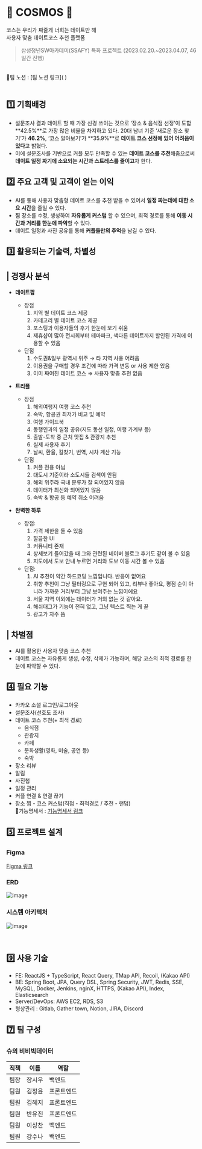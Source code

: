 # 🌸 COSMOS 🌸

코스는 우리가 짜줄게 너희는 데이트만 해<br>
사용자 맞춤 데이트코스 추천 플랫폼

> 삼성청년SW아카데미(SSAFY) 특화 프로젝트 (2023.02.20.~2023.04.07, 46일간 진행)

 <br>
🌸팀 노션 : [팀 노션 링크](  )
<br><br>

## 1️⃣ 기획배경

- 설문조사 결과 데이트 할 때 가장 신경 쓰이는 것으로 ‘장소 & 음식점 선정’이 도합 **42.5%**로 가장 많은 비율을 차지하고 있다. 20대 남녀 기준 ‘새로운 장소 찾기’가 **46.2%**, ‘코스 알아보기’가 **35.9%**로 **데이트 코스 선정에 있어 어려움이 있다**고 밝혔다.<br>
- 이에 설문조사를 기반으로 커플 모두 만족할 수 있는 **데이트 코스를 추천**해줌으로써 **데이트 일정 짜기에 소요되는 시간과 스트레스를 줄이고**자 한다.<br>

## 2️⃣ **주요 고객 및 고객이 얻는 이익**

- AI를 통해 사용자 맞춤형 데이트 코스를 추천 받을 수 있어서 **일정 짜는데에 대한 소요 시간**을 줄일 수 있다.<br>
- 찜 장소를 수정, 생성하여 **자유롭게 커스텀** 할 수 있으며, 최적 경로를 통해 **이동 시간과 거리를 한눈에 파악**할 수 있다.<br>
- 데이트 일정과 사진 공유를 통해 **커플들만의 추억**을 남길 수 있다.<br>

## 3️⃣ 활용되는 기술력, 차별성

## | 경쟁사 분석

- **데이트팝**

  - 장점
    1. 지역 별 데이트 코스 제공
    2. 카테고리 별 데이트 코스 제공
    3. 포스팅과 이용자들의 후기 한눈에 보기 쉬움
    4. 제휴샵이 많아 전시회부터 테마파크, 색다른 데이트까지 할인된 가격에 이용할 수 있음
  - 단점
    1. 수도권&일부 광역시 위주 → 타 지역 사용 어려움
    2. 이용권을 구매할 경우 조건에 따라 가격 변동 or 사용 제한 있음
    3. 이미 짜여진 데이트 코스 ⇒ 사용자 맞춤 추천 없음

- **트리플**
  - 장점
    1. 해외여행지 여행 코스 추천
    2. 숙박, 항공권 최저가 비교 및 예약
    3. 여행 가이드북
    4. 동행인과의 일정 공유(지도 동선 일정, 여행 가계부 등)
    5. 출발-도착 중 근처 맛집 & 관광지 추천
    6. 실제 사용자 후기
    7. 날씨, 환율, 길찾기, 번역, 시차 계산 기능
  - 단점
    1. 커플 전용 아님
    2. 대도시 기준이라 소도시들 검색이 안됨
    3. 해외 위주라 국내 분류가 잘 되어있지 않음
    4. 데이터가 최신화 되어있지 않음
    5. 숙박 & 항공 등 예약 취소 어려움
- **완벽한 하루**
  - 장점:
    1. 가격 제한을 둘 수 있음
    2. 깔끔한 UI
    3. 커뮤니티 존재
    4. 상세보기 들어갔을 때 그와 관련된 네이버 블로그 후기도 같이 볼 수 있음
    5. 지도에서 도보 안내 누르면 거리와 도보 이동 시간 볼 수 있음
  - 단점:
    1. AI 추천이 약간 하드코딩 느낌입니다. 반응이 없어요
    2. 취향 추천이 그냥 필터링으로 구현 되어 있고, 리뷰나 좋아요, 평점 순이 아니라 가까운 거리부터 그냥 보여주는 느낌이에요
    3. 서울 지역 이외에는 데이터가 거의 없는 것 같아요.
    4. 해쉬태그가 기능이 전혀 없고, 그냥 텍스트 찍는 게 끝
    5. 광고가 자주 뜸

## | 차별점

- AI를 활용한 사용자 맞춤 코스 추천
- 데이트 코스는 자유롭게 생성, 수정, 삭제가 가능하며, 해당 코스의 최적 경로를 한눈에 파악할 수 있다.
  <br>

## 4️⃣ **필요 기능**

- 카카오 소셜 로그인/로그아웃
- 설문조사(선호도 조사)
- 데이트 코스 추천(+ 최적 경로)
  - 음식점
  - 관광지
  - 카페
  - 문화생활(영화, 미술, 공연 등)
  - 숙박
- 장소 리뷰
- 알림
- 사진첩
- 일정 관리
- 커플 연결 & 연결 끊기
- 장소 찜 - 코스 커스텀(직접 - 최적경로 / 추천 - 랜덤)
  <br>
  🌸기능명세서 : [기능명세서 링크](https://sunakang.notion.site/55219461ce4f4aa3abd047c01c6d4cfc?v=93c3c103a46b49af822671d5b8ee7274)

## 5️⃣ 프로젝트 설계

### Figma

[Figma 링크](https://www.figma.com/file/fhHoMpS3dimLj9kwn0TAaM/cosmos?node-id=0%3A1&t=hlGp8iKnO0ls1Smm-0)

### ERD

![image]()

### 시스템 아키텍처

![image]()

<br>

## 9️⃣ **사용 기술**

- FE: ReactJS + TypeScript, React Query, TMap API, Recoil, (Kakao API)
- BE: Spring Boot, JPA, Query DSL, Spring Security, JWT, Redis, SSE, MySQL, Docker, Jenkins, nginX, HTTPS, (Kakao API), Index, Elasticsearch
- Server/DevOps: AWS EC2, RDS, S3
- 형상관리 : Gitlab, Gather town, Notion, JIRA, Discord

## 7️⃣ 팀 구성

### 슈의 비비빅데이터

| 직책 | 이름   | 역할       |
| ---- | ------ | ---------- |
| 팀장 | 장시우 | 백엔드     |
| 팀원 | 김정윤 | 프론트엔드 |
| 팀원 | 김혜지 | 프론트엔드 |
| 팀원 | 반유진 | 프론트엔드 |
| 팀원 | 이상찬 | 백엔드     |
| 팀원 | 강수나 | 백엔드     |
